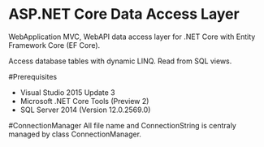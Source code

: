# ASP.NET Core Data Access Layer
WebApplication MVC, WebAPI data access layer for .NET Core with Entity Framework Core (EF Core).

Access database tables with dynamic LINQ. Read from SQL views.

#Prerequisites
* Visual Studio 2015 Update 3 
* Microsoft .NET Core Tools (Preview 2)
* SQL Server 2014 (Version 12.0.2569.0)

#ConnectionManager
All file name and ConnectionString is centraly managed by class ConnectionManager.
